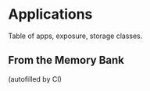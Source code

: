 # Applications

Table of apps, exposure, storage classes.

## From the Memory Bank
(autofilled by CI)
